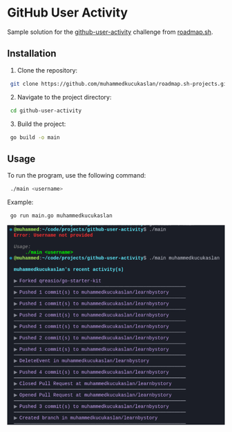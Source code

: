 # GitHub User Activity

Sample solution for the [github-user-activity](https://roadmap.sh/projects/github-user-activity) challenge from [roadmap.sh](https://roadmap.sh/golang/projects).

## Installation

1. Clone the repository:
```bash
 git clone https://github.com/muhammedkucukaslan/roadmap.sh-projects.git
```
2. Navigate to the project directory:
```bash
 cd github-user-activity
```
3. Build the project:
```bash
 go build -o main
```

## Usage

To run the program, use the following command:

```bash
 ./main <username>
```

Example:
```bash
 go run main.go muhammedkucukaslan
```

![CLI Example](public/picture.png)



